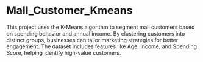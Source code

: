 # Mall_Customer_Kmeans
This project uses the K-Means algorithm to segment mall customers based on spending behavior and annual income. By clustering customers into distinct groups, businesses can tailor marketing strategies for better engagement. The dataset includes features like Age, Income, and Spending Score, helping identify high-value customers.

